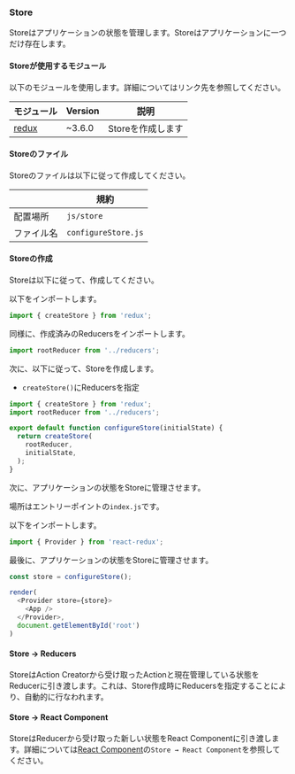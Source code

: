 ### Store
Storeはアプリケーションの状態を管理します。Storeはアプリケーションに一つだけ存在します。

#### Storeが使用するモジュール
以下のモジュールを使用します。詳細についてはリンク先を参照してください。

| モジュール            | Version           | 説明           |
| ------------- |-------------|-------------|
| [redux](http://redux.js.org/docs/api/createStore.html)   | ~3.6.0 | Storeを作成します

#### Storeのファイル
Storeのファイルは以下に従って作成してください。

|             | 規約           
| ------------- |-------------
| 配置場所 | `js/store`
| ファイル名 | `configureStore.js`

#### Storeの作成
Storeは以下に従って、作成してください。

以下をインポートします。
```js
import { createStore } from 'redux';
```

同様に、作成済みのReducersをインポートします。
```js
import rootReducer from '../reducers';
```

次に、以下に従って、Storeを作成します。
* `createStore()`にReducersを指定

```js
import { createStore } from 'redux';
import rootReducer from '../reducers';

export default function configureStore(initialState) {
  return createStore(
    rootReducer,
    initialState,
  );
}
```

次に、アプリケーションの状態をStoreに管理させます。

場所はエントリーポイントの`index.js`です。

以下をインポートします。
```js
import { Provider } from 'react-redux';
```

最後に、アプリケーションの状態をStoreに管理させます。
```js
const store = configureStore();

render(
  <Provider store={store}>
    <App />
  </Provider>,
  document.getElementById('root')
)
```

#### Store → Reducers
StoreはAction Creatorから受け取ったActionと現在管理している状態をReducerに引き渡します。これは、Store作成時にReducersを指定することにより、自動的に行なわれます。

#### Store → React Component
StoreはReducerから受け取った新しい状態をReact Componentに引き渡します。詳細については[React Component](./react_component.md)の`Store → React Component`を参照してください。
